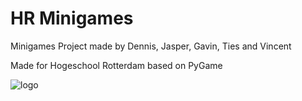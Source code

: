 # HR Minigames

Minigames Project made by Dennis, Jasper, Gavin, Ties and Vincent

Made for Hogeschool Rotterdam based on PyGame

![logo](https://image.prntscr.com/image/rrxt7kyySOSezEx5m6siIw.png)
